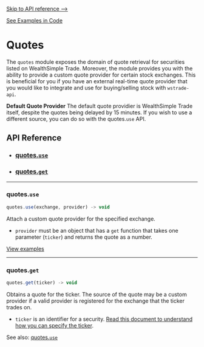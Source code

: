 
[Skip to API reference -->](#api-reference)

[See Examples in Code](/docs/quotes/examples.js)

Quotes
===
The `quotes` module exposes the domain of quote retrieval for securities listed on WealthSimple Trade. Moreover, the module provides you with the ability to provide a custom quote provider for certain stock exchanges. This is beneficial for you if you have an external real-time quote provider that you would like to integrate and use for buying/selling stock with `wstrade-api`. 

**Default Quote Provider**
The default quote providier is WealthSimple Trade itself, despite the quotes being delayed by 15 minutes. If you wish to use a different source, you can do so with the quotes.`use` API.

<a id="#api-reference"></a>

API Reference
---
* ### [quotes.`use`](#quotes-use)
* ### [quotes.`get`](#quotes-get)
---

<a id="quotes-use"></a>
### quotes.`use`

```javascript
quotes.use(exchange, provider) -> void
```
Attach a custom quote provider for the specified exchange.
* `provider` must be an object that has a `get` function that takes one parameter (`ticker`) and returns the quote as a number.

[View examples](/docs/accounts/examples.js)


---

<a id="quotes-get"></a>
### quotes.`get`

```javascript
quotes.get(ticker) -> void
```
Obtains a quote for the ticker. The source of the quote may be a custom
provider if a valid provider is registered for the exchange that the
ticker trades on.
* `ticker` is an identifier for a security. [Read this document to understand how you can specify the ticker](/docs/ticker.md).

See also: [quotes.`use`](#quotes-use)
